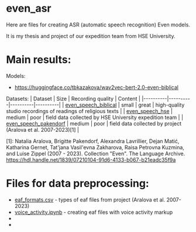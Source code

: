 # even_asr

Here are files for creating ASR (automatic speech recognition) Even models.

It is my thesis and project of our expedition team from HSE University.

# Main results:

Models:
- https://huggingface.co/tbkazakova/wav2vec-bert-2.0-even-biblical

Datasets:
| Dataset | Size | Recording quality | Content |
|----------|----------|----------|----------|
| [even_speech_biblical](https://huggingface.co/datasets/tbkazakova/even_speech_biblical) | small | great | high-quality studio recordings of readings of religious texts |
| [even_speech_hse](https://huggingface.co/datasets/tbkazakova/even_speech_hse) | medium | poor | field data collected by HSE University expedition team |
| [even_speech_pakendorf](https://huggingface.co/datasets/tbkazakova/even_speech_pakendorf) | medium | poor | field data collected by project (Aralova et al. 2007-2023)[1] |


[1]: Natalia Aralova, Brigitte Pakendorf, Alexandra Lavrillier, Dejan Matić, Katharina Gernet, Tat'jana Vasil'evna Zakharova, Raisa Petrovna Kuzmina, and Luise Zippel (2007 - 2023). Collection "Even". The Language Archive. https://hdl.handle.net/1839/07210104-91d6-4133-b067-b21eadc35f9a


# Files for data preprocessing:
- [eaf_formats.csv](https://github.com/tbkazakova/even_asr/blob/main/eaf_formats.csv) - types of eaf files from project (Aralova et al. 2007-2023)
- [voice_activity.ipynb](https://github.com/tbkazakova/even_asr/blob/main/voice_activity.ipynb) - creating eaf files with voice activity markup
- 
-  

